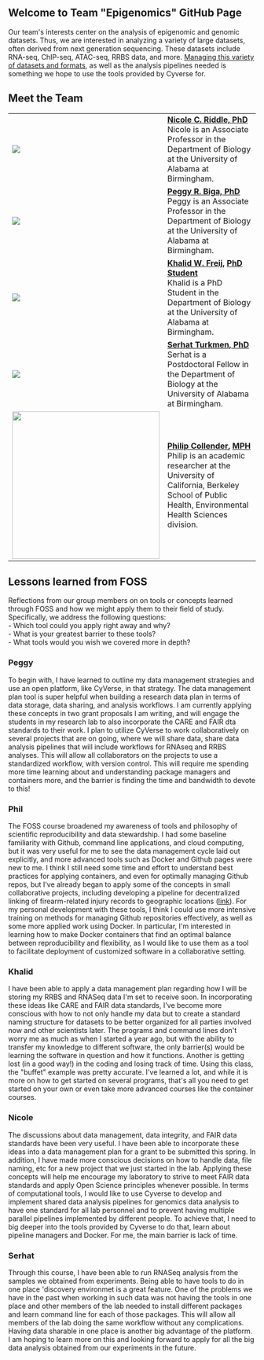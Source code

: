 ## Welcome to Team "Epigenomics" GitHub Page <br>
Our team's interests center on the analysis of epigenomic and genomic datasets.  Thus, we are interested in analyzing a variety of large datasets, often derived from next generation sequencing.  These datasets include RNA-seq, ChIP-seq, ATAC-seq, RRBS data, and more.  [Managing this variety of datasets and formats](https://github.com/kfreij95/Group-A-Capstone-I/blob/main/Data-Files/datafilesreadme.md), as well as the analysis pipelines needed is something we hope to use the tools provided by Cyverse for. 

## Meet the Team <br>

| |  |
|---|---|
| <img src="https://www.uab.edu/cas/biology/images/images/people/faculty/nicole-riddle.jpg"> | [**Nicole C. Riddle, PhD**](https://github.com/riddlenc)<br/> Nicole is an Associate Professor in the Department of Biology at the University of Alabama at Birmingham. |
| <img src="https://www.uab.edu/cas/biology/images/images/people/faculty/peggy-biga.jpg"> | [**Peggy R. Biga, PhD**](https://github.com/peggybiga)<br/> Peggy is an Associate Professor in the Department of Biology at the University of Alabama at Birmingham. |
| <img src="https://www.uab.edu/cas/biology/images/images/people/grad_students/khalid-freij.jpg"> | [**Khalid W. Freij**](https://github.com/kfreij95)**,** [**PhD Student**](https://www.researchgate.net/profile/Khalid-Freij)<br/> Khalid is a PhD Student in the Department of Biology at the University of Alabama at Birmingham. |
| <img src="https://imgur.com/refmO39.jpg"> | [**Serhat Turkmen, PhD**](https://github.com/s3rhat)<br/> Serhat is a Postdoctoral Fellow in the Department of Biology at the University of Alabama at Birmingham. |
| <img src="https://i2.wp.com/publichealth.berkeley.edu/wp-content/uploads/2020/08/phil-c-98.jpg?w=900&ssl=1" width="300"> | [**Philip Collender**](https://github.com/pcollender)**,** [**MPH**](https://scholar.google.com/citations?user=dp7nggQAAAAJ&hl=en)<br/> Philip is an academic researcher at the University of California, Berkeley School of Public Health, Environmental Health Sciences division. |


## Lessons learned from FOSS <br>
Reflections from our group members on on tools or concepts learned through FOSS and how we might apply them to their field of study. Specifically, we address the following questions:<br>
    - Which tool could you apply right away and why?<br>
    - What is your greatest barrier to these tools?<br>
    - What tools would you wish we covered more in depth?<br>

### Peggy <br>
To begin with, I have learned to outline my data management strategies and use an open platform, like CyVerse, in that strategy. The data management plan tool is super helpful when building a research data plan in terms of data storage, data sharing, and analysis workflows. I am currently applying these concepts in two grant proposals I am writing, and will engage the students in my research lab to also incorporate the CARE and FAIR dta standards to their work. I plan to utilize CyVerse to work collaboratively on several projects that are on going, where we will share data, share data analysis pipelines that will include workflows for RNAseq and RRBS analyses. This will allow all collaborators on the projects to use a standardized workflow, with version control. This will require me spending more time learning about and understanding package managers and containers more, and the barrier is finding the time and bandwidth to devote to this!

### Phil <br>
The FOSS course broadened my awareness of tools and philosophy of scientific reproducibility and data stewardship. I had some baseline familiarity with Github, command line applications, and cloud computing, but it was very useful for me to see the data management cycle laid out explicitly, and more advanced tools such as Docker and Github pages were new to me. I think I still need some time and effort to understand best practices for applying containers, and even for optimally managing Github repos, but I've already began to apply some of the concepts in small collaborative projects, including developing a pipeline for decentralized linking of firearm-related injury records to geographic locations ([link](https://github.com/pcollender/Firearm-injury-geocoding)). For my personal development with these tools, I think I could use more intensive training on methods for managing Github repositories effectively, as well as some more applied work using Docker. In particular, I'm interested in learning how to make Docker containers that find an optimal balance between reproducibility and flexibility, as I would like to use them as a tool to facilitate deployment of customized software in a collaborative setting.


### Khalid <br>
I have been able to apply a data management plan regarding how I will be storing my RRBS and RNASeq data I'm set to receive soon. In incorporating these ideas like CARE and FAIR data standards, I've become more conscious with how to not only handle my data but to create a standard naming structure for datasets to be better organized for all parties involved now and other scientists later. The programs and command lines don't worry me as much as when I started a year ago, but with the ability to transfer my knowledge to different software, the only barrier(s) would be learning the software in question and how it functions. Another is getting lost (in a good way!) in the coding and losing track of time. Using this class, the "buffet" example was pretty accurate. I've learned a lot, and while it is more on how to get started on several programs, that's all you need to get started on your own or even take more advanced courses like the container courses.

### Nicole <br>
The discussions about data management, data integrity, and FAIR data standards have been very useful. I have been able to incorporate these ideas into a data management plan for a grant to be submitted this spring.  In addition, I have made more conscious decisions on how to handle data, file naming, etc for a new project that we just started in the lab.  Applying these concepts will help me encourage my laboratory to strive to meet FAIR data standards and apply Open Science principles whenever possible.  In terms of computational tools, I would like to use Cyverse to develop and implement shared data analysis pipelines for genomics data analysis to have one standard for all lab personnel and to prevent having multiple parallel pipelines implemented by different people.  To achieve that, I need to big deeper into the tools provided by Cyverse to do that, learn about pipeline managers and Docker.  For me, the main barrier is lack of time.  

### Serhat <br>

Through this course, I have been able to run RNASeq analysis from the samples we obtained from experiments. Being able to have tools to do in one place 'discovery environmet is a great feature. One of the problems we have in the past when working in such data was not having the tools in one place and other members of the lab needed to install different packages and learn command line for each of those packages. This will allow all members of the lab doing the same workflow without any complications. Having data sharable in one place is another big advantage of the platform. I am hoping to learn more on this and looking forward to apply for all the big data analysis obtained from our experiments in the future.
